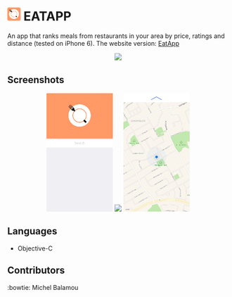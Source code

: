 # <img src="EatApp/Images/screenshots/logo.png" width="30px" height="30px"/> EATAPP

  An app that ranks meals from restaurants in your area by price, ratings and distance (tested on iPhone 6).
  The website version: [EatApp](https://github.com/XContinuum/EatApp)

  <p align="center">
  <img src="EatApp/Images/screenshots/eatapp.gif" width="30%"/>
  </p>

## Screenshots

  <p align="center">
  <img src="EatApp/Images/screenshots/search.PNG" width="30%"/> <img src="Sound/Images/screenshots/login.PNG" width="30%"/> <img src="EatApp/Images/screenshots/map.PNG" width="30%"/>
  </p>

## Languages

  - Objective-C

## Contributors
  :bowtie: Michel Balamou
